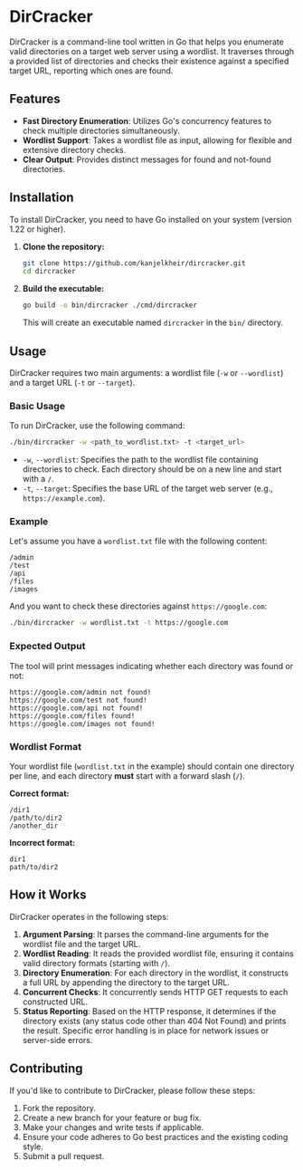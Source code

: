 # DirCracker

DirCracker is a command-line tool written in Go that helps you enumerate valid directories on a target web server using a wordlist. It traverses through a provided list of directories and checks their existence against a specified target URL, reporting which ones are found.

## Features

- **Fast Directory Enumeration**: Utilizes Go's concurrency features to check multiple directories simultaneously.
- **Wordlist Support**: Takes a wordlist file as input, allowing for flexible and extensive directory checks.
- **Clear Output**: Provides distinct messages for found and not-found directories.

## Installation

To install DirCracker, you need to have Go installed on your system (version 1.22 or higher).

1. **Clone the repository:**

   ```bash
   git clone https://github.com/kanjelkheir/dircracker.git
   cd dircracker
   ```

2. **Build the executable:**

   ```bash
   go build -o bin/dircracker ./cmd/dircracker
   ```

   This will create an executable named `dircracker` in the `bin/` directory.

## Usage

DirCracker requires two main arguments: a wordlist file (`-w` or `--wordlist`) and a target URL (`-t` or `--target`).

### Basic Usage

To run DirCracker, use the following command:

```bash
./bin/dircracker -w <path_to_wordlist.txt> -t <target_url>
```

- `-w`, `--wordlist`: Specifies the path to the wordlist file containing directories to check. Each directory should be on a new line and start with a `/`.
- `-t`, `--target`: Specifies the base URL of the target web server (e.g., `https://example.com`).

### Example

Let's assume you have a `wordlist.txt` file with the following content:

```
/admin
/test
/api
/files
/images
```

And you want to check these directories against `https://google.com`:

```bash
./bin/dircracker -w wordlist.txt -t https://google.com
```

### Expected Output

The tool will print messages indicating whether each directory was found or not:

```
https://google.com/admin not found!
https://google.com/test not found!
https://google.com/api not found!
https://google.com/files found!
https://google.com/images not found!
```

### Wordlist Format

Your wordlist file (`wordlist.txt` in the example) should contain one directory per line, and each directory **must** start with a forward slash (`/`).

**Correct format:**
```
/dir1
/path/to/dir2
/another_dir
```

**Incorrect format:**
```
dir1
path/to/dir2
```

## How it Works

DirCracker operates in the following steps:

1. **Argument Parsing**: It parses the command-line arguments for the wordlist file and the target URL.
2. **Wordlist Reading**: It reads the provided wordlist file, ensuring it contains valid directory formats (starting with `/`).
3. **Directory Enumeration**: For each directory in the wordlist, it constructs a full URL by appending the directory to the target URL.
4. **Concurrent Checks**: It concurrently sends HTTP GET requests to each constructed URL.
5. **Status Reporting**: Based on the HTTP response, it determines if the directory exists (any status code other than 404 Not Found) and prints the result. Specific error handling is in place for network issues or server-side errors.

## Contributing

If you'd like to contribute to DirCracker, please follow these steps:

1. Fork the repository.
2. Create a new branch for your feature or bug fix.
3. Make your changes and write tests if applicable.
4. Ensure your code adheres to Go best practices and the existing coding style.
5. Submit a pull request.
